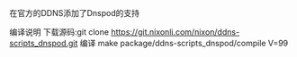 在官方的DDNS添加了Dnspod的支持

编译说明
下载源码:git clone https://git.nixonli.com/nixon/ddns-scripts_dnspod.git
编译
make package/ddns-scripts_dnspod/compile V=99
